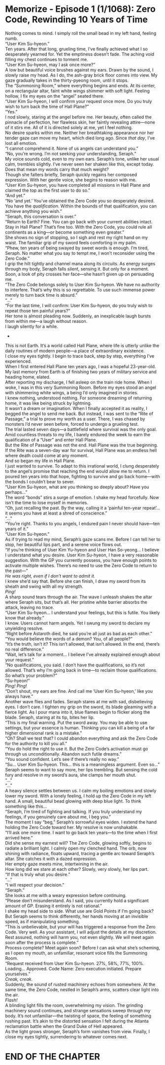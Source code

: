 # Memorize - Episode 1 (1/1068): Zero Code, Rewinding 10 Years of Time

Nothing comes to mind. I simply roll the small bead in my left hand, feeling numb.  
“User Kim Su-hyeon.”  
Ten years. After that long, grueling time, I’ve finally achieved what I so desperately yearned for. Yet the emptiness doesn’t fade. The aching void filling my chest continues to torment me.  
“User Kim Su-hyeon, may I ask once more?”  
A low but beautiful voice brushes against my ears. Drawn by the sound, I slowly raise my head. As I do, the ash-gray brick floor comes into view. My gaze gradually takes in the thirty-pyeong room, until it stops.  
The “Summoning Room,” where everything begins and ends. At its center, on a rectangular altar, faint white wings shimmer with soft light. Feeling hollow, I fix my eyes on the “angel” seated there.  
“User Kim Su-hyeon, I will confirm your request once more. Do you truly wish to turn back the time of Hall Plane?”  
“Yes.”  
I nod slowly, staring at the angel before me. Her beauty, often called the pinnacle of perfection, her flawless skin, her faintly revealing attire—none of it stirs me. All of it is directed solely at me, yet I feel nothing.  
No desire sparks within me. Neither her breathtaking appearance nor her tender gaze can move my heart, which died long ago. Since *that day*, I’ve lost all emotion.  
“I cannot comprehend it. None of us angels can understand you.”  
“No, you’re wrong. I’m not seeking your understanding, Seraph.”  
My voice sounds cold, even to my own ears. Seraph’s tone, unlike her usual calm, trembles slightly. I’ve never seen her shaken like this, except today. Does that mean my words carry that much weight?  
Though she falters briefly, Seraph quickly regains her composed expression. With her gentle voice, she begins to reason with me.  
“User Kim Su-hyeon, you have completed all missions in Hall Plane and claimed the top as the first user to do so.”  
“And yet.”  
“No ‘and yet.’ You’ve obtained the Zero Code you so desperately desired. You have the *qualification*. Within the bounds of that qualification, you can achieve anything you wish.”  
“Seraph, this conversation is over.”  
“Return to Earth? Fine. You can go back with your current abilities intact. Stay in Hall Plane? That’s fine too. With the Zero Code, you could rule all continents as a king—or become something even greater.”  
She shows no sign of stopping, so I sigh and rest my right hand on my waist. The familiar grip of my sword feels comforting in my palm.  
“Phew, ten years of being swayed by sweet words is enough. I’m tired, Seraph. No matter what you say to tempt me, I won’t reconsider using the Zero Code.”  
I grip the hilt tightly and channel mana along its circuits. As energy surges through my body, Seraph falls silent, sensing it. But only for a moment. Soon, a look of pity crosses her face—she hasn’t given up on persuading me.  
“The Zero Code belongs solely to User Kim Su-hyeon. We have no authority to interfere. That’s why this is so regrettable. To use such immense power merely to turn back time is absurd.”  
“…”  
“For the last time, I will confirm: User Kim Su-hyeon, do you truly wish to repeat those ten painful years?”  
Her tone is almost pleading now. Suddenly, an inexplicable laugh bursts from within me—a laugh without reason.  
I laugh silently for a while.  

*  

This is not Earth. It’s a world called Hall Plane, where life is utterly unlike the daily routines of modern people—a place of extraordinary existence.  
I close my eyes tightly. I begin to trace back, step by step, everything I’ve experienced.  
When I first entered Hall Plane ten years ago, I was a hopeful 23-year-old. My last memory from Earth is of finishing two years of military service and heading home, elated.  
After reporting my discharge, I fell asleep on the train ride home. When I woke, I was in this very Summoning Room. Before my eyes stood an angel with shimmering white wings, a being I’d only imagined in stories.  
I knew nothing, understood nothing. For someone dreaming of returning home, it was like being struck by lightning.  
It wasn’t a dream or imagination. When I finally accepted it as reality, I begged the angel to send me back. But instead, I was sent to the “Rite of Passage,” a trial to prove my worth as a user. There, I was chased by monsters I’d never seen before, forced to undergo a grueling test.  
The trial lasted seven days—a battlefield where survival was the only goal. Amid countless threats to my life, I barely endured the week to earn the qualification of a “User” and enter Hall Plane.  
But the Rite of Passage was not the end. Hall Plane was the true beginning. If the Rite was a seven-day war for survival, Hall Plane was an endless hell where death could come at any moment.  
And so began my life in Hall Plane.  
I just wanted to survive. To adapt to this irrational world, I clung desperately to the angel’s promise that reaching the end would allow me to return. I poured ten years into that hope, fighting to survive and go back home—with the bonds I couldn’t bear to sever.  
“User Kim Su-hyeon, what are you thinking so deeply about? Have you perhaps…”  
The word “bonds” stirs a surge of emotion. I shake my head forcefully. Now isn’t the time to lose myself in memories.  
“Oh, just recalling the past. By the way, calling it a ‘painful ten-year repeat’… it seems you have at least a shred of conscience.”  
“…”  
“You’re right. Thanks to you angels, I endured pain I never should have—ten years of it.”  
“User Kim Su-hyeon.”  
As if trying to read my mind, Seraph’s gaze scans me. Before I can tell her to stop, her beautiful lips part, and a serene voice flows out.  
“If you’re thinking of User Kim Yu-hyeon and User Han So-yeong… I believe I understand what you desire. User Kim Su-hyeon, I have a very reasonable suggestion. With the GP you currently possess, you have enough points to activate multiple wishes. There’s no need to use the Zero Code to return to the past—”  
*He was right, even if I don’t want to admit it.*  
I knew she’d say that. Before she can finish, I draw my sword from its sheath and swing with all my strength.  
*Ping!*  
A sharp sound tears through the air. The wave I unleash shakes the altar where Seraph sits, but that’s all. Her pristine white barrier absorbs the attack, leaving no trace.  
“User Kim Su-hyeon… I understand your feelings, but this is futile. You likely know that already.”  
I know. Users cannot harm angels. Yet I swung my sword to declare my unyielding resolve.  
“Right before Astaroth died, he said you’re all just as bad as each other.”  
“You would believe the words of a demon? You, of all people?”  
“It’s the truth, isn’t it? This isn’t allowed, that isn’t allowed. In the end, there’s no real difference.”  
“Wait, let’s talk for a moment… I believe I’ve already explained enough about your request.”  
“No qualifications, you said. I don’t have the qualifications, so it’s not allowed. That’s why I’m going back in time—to reclaim those qualifications. So what’s your problem?”  
“Su-hyeon!”  
*Ping! Ping!*  
“Don’t shout, my ears are fine. And call me ‘User Kim Su-hyeon,’ like you always have.”  
Another wave flies and fades. Seraph stares at me with sad, disbelieving eyes. I don’t care. I tighten my grip on the sword, its blade gleaming with a fierce light. As I pour mana into it, blue flames begin to flicker along the blade. Seraph, staring at its tip, bites her lip.  
“This is my final warning. Put the sword away. You may be able to use settings, but your essence is human. Thinking you can kill a being of a far higher dimensional rank is a mistake.”  
“Oh? Shall we test that? I could abandon everything and ask the Zero Code for the authority to kill you all.”  
“You do hold the right to use it. But the Zero Code’s activation must go through us unconditionally. Abandon such futile dreams.”  
“You sound confident. Let’s see if there’s really no way.”  
“Su… User Kim Su-hyeon. This… this is a meaningless argument. Even so…”  
Seraph seems to want to say more, her lips trembling. But sensing the cold fury and resolve in my sword’s aura, she clamps her mouth shut.  
“…”  
“…”  
A heavy silence settles between us. I calm my boiling emotions and slowly lower my sword. With a lonely feeling, I hold up the Zero Code in my left hand. A small, beautiful bead glowing with deep blue light. To think something like this…  
“Seraph, I’m tired of fighting and talking. If you truly understand my feelings, if you genuinely care about me, I beg you.”  
The moment I say “beg,” Seraph’s sorrowful eyes widen. I extend the hand holding the Zero Code toward her. My resolve is now unshakable.  
“I’ll ask one more time. I want to go back ten years—to the time when I first arrived here.”  
Did she sense my earnest will? The Zero Code, glowing softly, begins to radiate a brilliant light. I calmly open my clenched hand. The orb, now shining with radiance, floats upward, tracing a gentle arc toward Seraph’s altar. She catches it with a dazed expression.  
Her empty gaze meets mine, intertwining in the air.  
How long did we stare at each other? Slowly, very slowly, her lips part.  
“If that is truly what you desire.”  
“…”  
“I will respect your decision.”  
“Seraph.”  
She looks at me with a weary expression before continuing.  
“Please don’t misunderstand. As I said, you currently hold a significant amount of GP. Erasing it entirely is not rational.”  
I shake my head side to side. What use are Gold Points if I’m going back? But Seraph seems to think differently, her hands moving at an invisible speed, as if manipulating something.  
“This is unbelievable, but your will has triggered a response from the Zero Code. Very well. As your assistant, I will adjust the details at my discretion. Rest assured, nothing will harm you, not even slightly. We will meet again soon after the process is complete.”  
Process complete? Meet again soon? Before I can ask what she’s scheming, as I open my mouth, an unfamiliar, resonant voice fills the Summoning Room.  
“Request received from User Kim Su-hyeon. 27%, 58%, 77%, 100%. Loading… Approved. Code Name: Zero execution initiated. Prepare yourselves.”  
*Creak, creak.*  
Suddenly, the sound of rusted machinery echoes from somewhere. At the same time, the Zero Code, nestled in Seraph’s arms, scatters clear light into the air.  
*Flash!*  
A blinding light fills the room, overwhelming my vision. The grinding machinery sound continues, and strange sensations sweep through my body. It’s not unfamiliar—the twisting of space, the feeling of something rushing past. It’s akin to the distorted sensation I felt during the Atlanta reclamation battle when the Grand Duke of Hell appeared.  
As the light grows stronger, Seraph’s form vanishes from view. Finally, I close my eyes tightly, surrendering to whatever comes next.  

# END OF THE CHAPTER